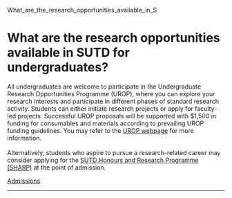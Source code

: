 What_are_the_research_opportunities_available_in_S



What are the research opportunities available in SUTD for undergraduates?
=========================================================================

All undergraduates are welcome to participate in the Undergraduate Research Opportunities Programme (UROP), where you can explore your research interests and participate in different phases of standard research activity. Students can either initiate research projects or apply for faculty-led projects. Successful UROP proposals will be supported with $1,500 in funding for consumables and materials according to prevailing UROP funding guidelines. You may refer to the [UROP webpage](/campus-life/undergraduate-opportunities-programme/urop/) for more information.  
   
Alternatively, students who aspire to pursue a research-related career may consider applying for the [SUTD Honours and Research Programme (SHARP)](/education/undergraduate/special-programmes/sharp/overview/) at the point of admission.

[Admissions](https://www.sutd.edu.sg/tag/admissions/)

---


